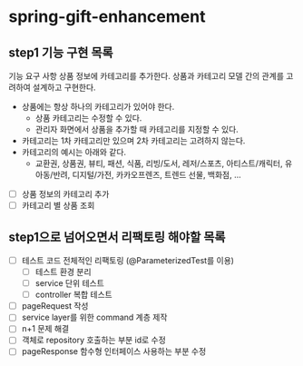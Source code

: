 # spring-gift-enhancement

## step1 기능 구현 목록

기능 요구 사항
상품 정보에 카테고리를 추가한다. 상품과 카테고리 모델 간의 관계를 고려하여 설계하고 구현한다.

- 상품에는 항상 하나의 카테고리가 있어야 한다.
    - 상품 카테고리는 수정할 수 있다.
    - 관리자 화면에서 상품을 추가할 때 카테고리를 지정할 수 있다.
- 카테고리는 1차 카테고리만 있으며 2차 카테고리는 고려하지 않는다.
- 카테고리의 예시는 아래와 같다.
    - 교환권, 상품권, 뷰티, 패션, 식품, 리빙/도서, 레저/스포츠, 아티스트/캐릭터, 유아동/반려, 디지털/가전, 카카오프렌즈, 트렌드 선물, 백화점, ...

- [ ] 상품 정보의 카테고리 추가
- [ ] 카테고리 별 상품 조회

## step1으로 넘어오면서 리팩토링 해야할 목록

- [ ] 테스트 코드 전체적인 리팩토링 (@ParameterizedTest를 이용)
    - [ ] 테스트 환경 분리
    - [ ] service 단위 테스트
    - [ ] controller 복합 테스트
- [ ] pageRequest 작성
- [ ] service layer를 위한 command 계층 제작
- [ ] n+1 문제 해결
- [ ] 객체로 repository 호출하는 부분 id로 수정
- [ ] pageResponse 함수형 인터페이스 사용하는 부분 수정